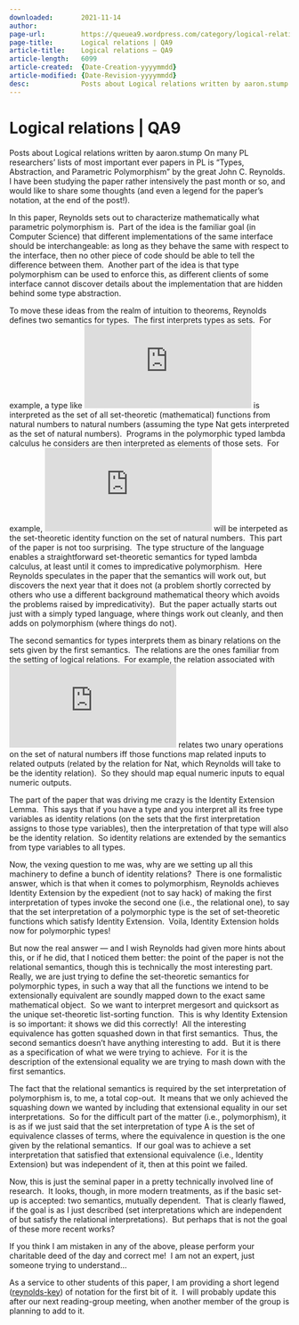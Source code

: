 ```yaml
---
downloaded:       2021-11-14
author:           
page-url:         https://queuea9.wordpress.com/category/logical-relations/
page-title:       Logical relations | QA9
article-title:    Logical relations – QA9
article-length:   6099
article-created:  {Date-Creation-yyyymmdd}
article-modified: {Date-Revision-yyyymmdd}
desc:             Posts about Logical relations written by aaron.stump
---
```

# Logical relations | QA9

Posts about Logical relations written by aaron.stump
On many PL researchers’ lists of most important ever papers in PL is “Types, Abstraction, and Parametric Polymorphism” by the great John C. Reynolds.  I have been studying the paper rather intensively the past month or so, and would like to share some thoughts (and even a legend for the paper’s notation, at the end of the post!).

In this paper, Reynolds sets out to characterize mathematically what parametric polymorphism is.  Part of the idea is the familiar goal (in Computer Science) that different implementations of the same interface should be interchangeable: as long as they behave the same with respect to the interface, then no other piece of code should be able to tell the difference between them.  Another part of the idea is that type polymorphism can be used to enforce this, as different clients of some interface cannot discover details about the implementation that are hidden behind some type abstraction.

To move these ideas from the realm of intuition to theorems, Reynolds defines two semantics for types.  The first interprets types as sets.  For example, a type like ![\textit{Nat} \to \textit{Nat}](https://s0.wp.com/latex.php?latex=%5Ctextit%7BNat%7D+%5Cto+%5Ctextit%7BNat%7D&bg=1b1b1b&fg=dddddd&s=0&c=20201002) is interpreted as the set of all set-theoretic (mathematical) functions from natural numbers to natural numbers (assuming the type Nat gets interpreted as the set of natural numbers).  Programs in the polymorphic typed lambda calculus he considers are then interpreted as elements of those sets.  For example, ![\lambda\ x : \textit{Nat}.\ x](https://s0.wp.com/latex.php?latex=%5Clambda%5C+x+%3A+%5Ctextit%7BNat%7D.%5C+x&bg=1b1b1b&fg=dddddd&s=0&c=20201002) will be interpeted as the set-theoretic identity function on the set of natural numbers.  This part of the paper is not too surprising.  The type structure of the language enables a straightforward set-theoretic semantics for typed lambda calculus, at least until it comes to impredicative polymorphism.  Here Reynolds speculates in the paper that the semantics will work out, but discovers the next year that it does not (a problem shortly corrected by others who use a different background mathematical theory which avoids the problems raised by impredicativity).  But the paper actually starts out just with a simply typed language, where things work out cleanly, and then adds on polymorphism (where things do not).

The second semantics for types interprets them as binary relations on the sets given by the first semantics.  The relations are the ones familiar from the setting of logical relations.  For example, the relation associated with ![\textit{Nat} \to \textit{Nat}](https://s0.wp.com/latex.php?latex=%5Ctextit%7BNat%7D+%5Cto+%5Ctextit%7BNat%7D&bg=1b1b1b&fg=dddddd&s=0&c=20201002) relates two unary operations on the set of natural numbers iff those functions map related inputs to related outputs (related by the relation for Nat, which Reynolds will take to be the identity relation).  So they should map equal numeric inputs to equal numeric outputs.

The part of the paper that was driving me crazy is the Identity Extension Lemma.  This says that if you have a type and you interpret all its free type variables as identity relations (on the sets that the first interpretation assigns to those type variables), then the interpretation of that type will also be the identity relation.  So identity relations are extended by the semantics from type variables to all types.

Now, the vexing question to me was, why are we setting up all this machinery to define a bunch of identity relations?  There is one formalistic answer, which is that when it comes to polymorphism, Reynolds achieves Identity Extension by the expedient (not to say hack) of making the first interpretation of types invoke the second one (i.e., the relational one), to say that the set interpretation of a polymorphic type is the set of set-theoretic functions which satisfy Identity Extension.  Voila, Identity Extension holds now for polymorphic types!

But now the real answer — and I wish Reynolds had given more hints about this, or if he did, that I noticed them better: the point of the paper is not the relational semantics, though this is technically the most interesting part.  Really, we are just trying to define the set-theoretic semantics for polymorphic types, in such a way that all the functions we intend to be extensionally equivalent are soundly mapped down to the exact same mathematical object.  So we want to interpret mergesort and quicksort as the unique set-theoretic list-sorting function.  This is why Identity Extension is so important: it shows we did this correctly!  All the interesting equivalence has gotten squashed down in that first semantics.  Thus, the second semantics doesn’t have anything interesting to add.  But it is there as a specification of what we were trying to achieve.  For it is the description of the extensional equality we are trying to mash down with the first semantics.

The fact that the relational semantics is required by the set interpretation of polymorphism is, to me, a total cop-out.  It means that we only achieved the squashing down we wanted by including that extensional equality in our set interpretations.  So for the difficult part of the matter (i.e., polymorphism), it is as if we just said that the set interpretation of type A is the set of equivalence classes of terms, where the equivalence in question is the one given by the relational semantics.  If our goal was to achieve a set interpretation that satisfied that extensional equivalence (i.e., Identity Extension) but was independent of it, then at this point we failed.

Now, this is just the seminal paper in a pretty technically involved line of research.  It looks, though, in more modern treatments, as if the basic set-up is accepted: two semantics, mutually dependent.  That is clearly flawed, if the goal is as I just described (set interpretations which are independent of but satisfy the relational interpretations).  But perhaps that is not the goal of these more recent works?

If you think I am mistaken in any of the above, please perform your charitable deed of the day and correct me!  I am not an expert, just someone trying to understand…

As a service to other students of this paper, I am providing a short legend ([reynolds-key][1]) of notation for the first bit of it.  I will probably update this after our next reading-group meeting, when another member of the group is planning to add to it.

[1]: https://queuea9.files.wordpress.com/2020/11/reynolds-key.pdf

